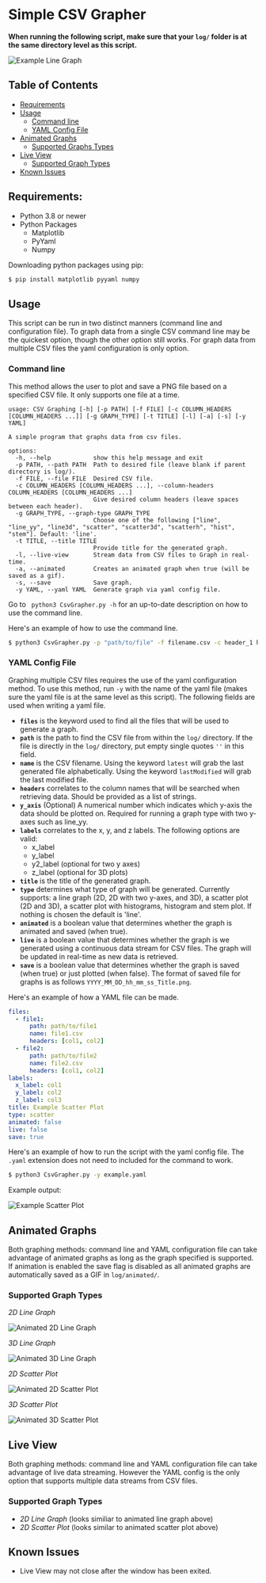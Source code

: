 # Simple CSV Grapher 
**When running the following script, make sure that your ```log/``` folder is at the same directory level as this script.**

![Example Line Graph](./examples/images/line.png)

## Table of Contents
- [Requirements](#requirements)
- [Usage](#usage)
  - [Command line](#command-line)
  - [YAML Config File](#yaml-config-file)
- [Animated Graphs](#animated-graphs)
  - [Supported Graphs Types](#supported-graph-types)
- [Live View](#live-view)
  - [Supported Graph Types](#supported-graph-types-1)
- [Known Issues](#known-issues)

## Requirements:
 - Python 3.8 or newer
 - Python Packages
    - Matplotlib
    - PyYaml
    - Numpy

Downloading python packages using pip:
```bash
$ pip install matplotlib pyyaml numpy
```
## Usage
This script can be run in two distinct manners (command line and configuration file). To graph data from a single CSV command line may be the quickest option, though the other option still works. For graph data from multiple CSV files the yaml configuration is only option. 
### Command line
This method allows the user to plot and save a PNG file based on a specified CSV file. It only supports one file at a time. 
```
usage: CSV Graphing [-h] [-p PATH] [-f FILE] [-c COLUMN_HEADERS [COLUMN_HEADERS ...]] [-g GRAPH_TYPE] [-t TITLE] [-l] [-a] [-s] [-y YAML]

A simple program that graphs data from csv files.

options:
  -h, --help            show this help message and exit
  -p PATH, --path PATH  Path to desired file (leave blank if parent directory is log/).
  -f FILE, --file FILE  Desired CSV file.
  -c COLUMN_HEADERS [COLUMN_HEADERS ...], --column-headers COLUMN_HEADERS [COLUMN_HEADERS ...]
                        Give desired column headers (leave spaces between each header).
  -g GRAPH_TYPE, --graph-type GRAPH_TYPE
                        Choose one of the following ["line", "line_yy", "line3d", "scatter", "scatter3d", "scatterh", "hist", "stem"]. Default: 'line'.
  -t TITLE, --title TITLE
                        Provide title for the generated graph.
  -l, --live-view       Stream data from CSV files to Graph in real-time.
  -a, --animated        Creates an animated graph when true (will be saved as a gif).
  -s, --save            Save graph.
  -y YAML, --yaml YAML  Generate graph via yaml config file.
```
Go to ``` python3 CsvGrapher.py -h``` for an up-to-date description on how to use the command line. 

Here's an example of how to use the command line.
```bash
$ python3 CsvGrapher.py -p "path/to/file" -f filename.csv -c header_1 header_2 -g "line" -t "Example Line Graph" -s
```
### YAML Config File
Graphing multiple CSV files requires the use of the yaml configuration method. To use this method, run ```-y``` with the name of the yaml file (makes sure the yaml file is at the same level as this script). The following fields are used when writing a yaml file.
- **```files```** is the keyword used to find all the files that will be used to generate a graph. 
- **```path```** is the path to find the CSV file from within the ```log/``` directory. If the file is directly in the ```log/``` directory, put empty single quotes ```''``` in this field.
- **```name```** is the CSV filename. Using the keyword ```latest``` will grab the last generated file alphabetically. Using the keyword ```lastModified``` will grab the last modified file. 
- **```headers```** correlates to the column names that will be searched when retrieving data. Should be provided as a list of strings. 
- **```y_axis```** (Optional) A numerical number which indicates which y-axis the data should be plotted on. Required for running a graph type with two y-axes such as line_yy.
- **```labels```** correlates to the x, y, and z labels. The following options are valid:
    - x_label
    - y_label
    - y2_label (optional for two y axes)
    - z_label (optional for 3D plots)
- **```title```** is the title of the generated graph. 
- **```type```** determines what type of graph will be generated. Currently supports: a line graph (2D, 2D with two y-axes, and 3D), a scatter plot (2D and 3D), a scatter plot with histograms, histogram and stem plot. If nothing is chosen the default is 'line'.
- **```animated```** is a boolean value that determines whether the graph is animated and saved (when true).
- **```live```** is a boolean value that determines whether the graph is we generated using a continuous data stream for CSV files. The graph will be updated in real-time as new data is retrieved.
- **```save```** is a boolean value that determines whether the graph is saved (when true) or just plotted (when false). The format of saved file for graphs is as follows ```YYYY_MM_DD_hh_mm_ss_Title.png```.

Here's an example of how a YAML file can be made.
```yaml
files:
  - file1:
      path: path/to/file1
      name: file1.csv
      headers: [col1, col2]
  - file2:
      path: path/to/file2
      name: file2.csv
      headers: [col1, col2]
labels:
  x_label: col1
  y_label: col2
  z_label: col3
title: Example Scatter Plot
type: scatter
animated: false
live: false
save: true
```

Here's an example of how to run the script with the yaml config file. The ```.yaml``` extension does not need to included for the command to work.
```bash
$ python3 CsvGrapher.py -y example.yaml
```  

Example output:

![Example Scatter Plot](./examples/images/scatter.png)

## Animated Graphs
Both graphing methods: command line and YAML configuration file can take advantage of animated graphs as long as the graph specified is supported. If animation is enabled the save flag is disabled as all animated graphs are automatically saved as a GIF in ```log/animated/```. 

### Supported Graph Types
*2D Line Graph*

![Animated 2D Line Graph](./examples/images/animated_line.gif)

*3D Line Graph*

![Animated 3D Line Graph](./examples/images/animated_line3d.gif)

*2D Scatter Plot*

![Animated 2D Scatter Plot](./examples/images/animated_scatter.gif)

*3D Scatter Plot*

![Animated 3D Scatter Plot](./examples/images/animated_scatter3d.gif)

## Live View
Both graphing methods: command line and YAML configuration file can take advantage of live data streaming. However the YAML config is the only option that supports multiple data streams from CSV files. 

### Supported Graph Types
- *2D Line Graph* (looks similiar to animated line graph above)
- *2D Scatter Plot* (looks similar to animated scatter plot above)

## Known Issues
- Live View may not close after the window has been exited.